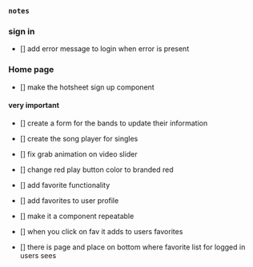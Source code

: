 ### `notes`

### sign in

- [] add error message to login when error is present

### Home page

- [] make the hotsheet sign up component

#### very important

- [] create a form for the bands to update their information

- [] create the song player for singles

- [] fix grab animation on video slider

- [] change red play button color to branded red

- [] add favorite functionality
- [] add favorites to user profile
- [] make it a component repeatable
- [] when you click on fav it adds to users favorites
- [] there is page and place on bottom where favorite list for logged in users sees
